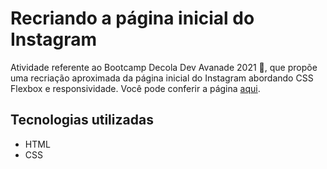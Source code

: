 # Recriando a página inicial do Instagram

Atividade referente ao Bootcamp Decola Dev Avanade 2021 :rocket:, que propõe uma recriação aproximada da página inicial do Instagram abordando CSS Flexbox e responsividade. Você pode conferir a página [aqui](https://lucaxfelis.github.io/pagina-inicial-instagram/).

## Tecnologias utilizadas

* HTML
* CSS
